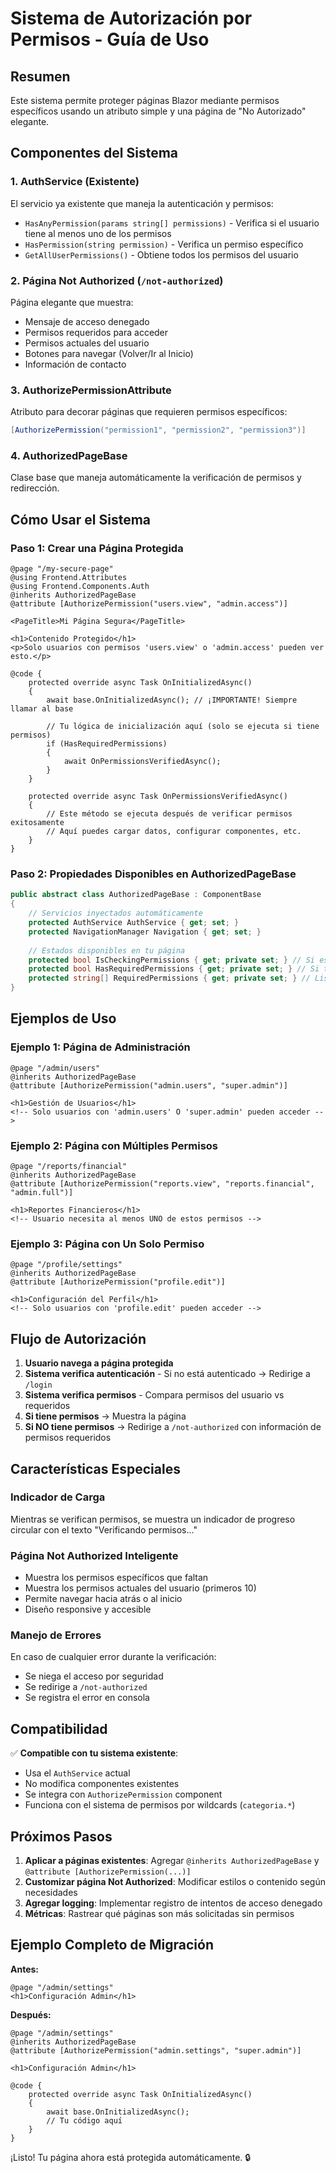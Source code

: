 # Sistema de Autorización por Permisos - Guía de Uso

## Resumen
Este sistema permite proteger páginas Blazor mediante permisos específicos usando un atributo simple y una página de "No Autorizado" elegante.

## Componentes del Sistema

### 1. AuthService (Existente)
El servicio ya existente que maneja la autenticación y permisos:
- `HasAnyPermission(params string[] permissions)` - Verifica si el usuario tiene al menos uno de los permisos
- `HasPermission(string permission)` - Verifica un permiso específico
- `GetAllUserPermissions()` - Obtiene todos los permisos del usuario

### 2. Página Not Authorized (`/not-authorized`)
Página elegante que muestra:
- Mensaje de acceso denegado
- Permisos requeridos para acceder
- Permisos actuales del usuario
- Botones para navegar (Volver/Ir al Inicio)
- Información de contacto

### 3. AuthorizePermissionAttribute
Atributo para decorar páginas que requieren permisos específicos:
```csharp
[AuthorizePermission("permission1", "permission2", "permission3")]
```

### 4. AuthorizedPageBase
Clase base que maneja automáticamente la verificación de permisos y redirección.

## Cómo Usar el Sistema

### Paso 1: Crear una Página Protegida

```razor
@page "/my-secure-page"
@using Frontend.Attributes
@using Frontend.Components.Auth
@inherits AuthorizedPageBase
@attribute [AuthorizePermission("users.view", "admin.access")]

<PageTitle>Mi Página Segura</PageTitle>

<h1>Contenido Protegido</h1>
<p>Solo usuarios con permisos 'users.view' o 'admin.access' pueden ver esto.</p>

@code {
    protected override async Task OnInitializedAsync()
    {
        await base.OnInitializedAsync(); // ¡IMPORTANTE! Siempre llamar al base
        
        // Tu lógica de inicialización aquí (solo se ejecuta si tiene permisos)
        if (HasRequiredPermissions)
        {
            await OnPermissionsVerifiedAsync();
        }
    }

    protected override async Task OnPermissionsVerifiedAsync()
    {
        // Este método se ejecuta después de verificar permisos exitosamente
        // Aquí puedes cargar datos, configurar componentes, etc.
    }
}
```

### Paso 2: Propiedades Disponibles en AuthorizedPageBase

```csharp
public abstract class AuthorizedPageBase : ComponentBase
{
    // Servicios inyectados automáticamente
    protected AuthService AuthService { get; set; }
    protected NavigationManager Navigation { get; set; }
    
    // Estados disponibles en tu página
    protected bool IsCheckingPermissions { get; private set; } // Si está verificando permisos
    protected bool HasRequiredPermissions { get; private set; } // Si tiene los permisos requeridos
    protected string[] RequiredPermissions { get; private set; } // Lista de permisos requeridos
}
```

## Ejemplos de Uso

### Ejemplo 1: Página de Administración
```razor
@page "/admin/users"
@inherits AuthorizedPageBase
@attribute [AuthorizePermission("admin.users", "super.admin")]

<h1>Gestión de Usuarios</h1>
<!-- Solo usuarios con 'admin.users' O 'super.admin' pueden acceder -->
```

### Ejemplo 2: Página con Múltiples Permisos
```razor
@page "/reports/financial"
@inherits AuthorizedPageBase
@attribute [AuthorizePermission("reports.view", "reports.financial", "admin.full")]

<h1>Reportes Financieros</h1>
<!-- Usuario necesita al menos UNO de estos permisos -->
```

### Ejemplo 3: Página con Un Solo Permiso
```razor
@page "/profile/settings"
@inherits AuthorizedPageBase
@attribute [AuthorizePermission("profile.edit")]

<h1>Configuración del Perfil</h1>
<!-- Solo usuarios con 'profile.edit' pueden acceder -->
```

## Flujo de Autorización

1. **Usuario navega a página protegida**
2. **Sistema verifica autenticación** - Si no está autenticado → Redirige a `/login`
3. **Sistema verifica permisos** - Compara permisos del usuario vs requeridos
4. **Si tiene permisos** → Muestra la página
5. **Si NO tiene permisos** → Redirige a `/not-authorized` con información de permisos requeridos

## Características Especiales

### Indicador de Carga
Mientras se verifican permisos, se muestra un indicador de progreso circular con el texto "Verificando permisos..."

### Página Not Authorized Inteligente
- Muestra los permisos específicos que faltan
- Muestra los permisos actuales del usuario (primeros 10)
- Permite navegar hacia atrás o al inicio
- Diseño responsive y accesible

### Manejo de Errores
En caso de cualquier error durante la verificación:
- Se niega el acceso por seguridad
- Se redirige a `/not-authorized`
- Se registra el error en consola

## Compatibilidad

✅ **Compatible con tu sistema existente**:
- Usa el `AuthService` actual
- No modifica componentes existentes
- Se integra con `AuthorizePermission` component
- Funciona con el sistema de permisos por wildcards (`categoria.*`)

## Próximos Pasos

1. **Aplicar a páginas existentes**: Agregar `@inherits AuthorizedPageBase` y `@attribute [AuthorizePermission(...)]`
2. **Customizar página Not Authorized**: Modificar estilos o contenido según necesidades
3. **Agregar logging**: Implementar registro de intentos de acceso denegado
4. **Métricas**: Rastrear qué páginas son más solicitadas sin permisos

## Ejemplo Completo de Migración

**Antes:**
```razor
@page "/admin/settings"
<h1>Configuración Admin</h1>
```

**Después:**
```razor
@page "/admin/settings"
@inherits AuthorizedPageBase
@attribute [AuthorizePermission("admin.settings", "super.admin")]

<h1>Configuración Admin</h1>

@code {
    protected override async Task OnInitializedAsync()
    {
        await base.OnInitializedAsync();
        // Tu código aquí
    }
}
```

¡Listo! Tu página ahora está protegida automáticamente. 🔒